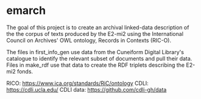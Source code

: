 # emarch
The goal of this project is to create an archival linked-data description of the the corpus of texts produced by the E2-mi2 using the International Council on Archives' OWL ontology, Records in Contexts (RIC-O).

The files in first_info_gen use data from the Cuneiform Digital Library's catalogue to identify the relevant subset of documents and pull their data. Files in make_rdf use that data to create the RDF triplets describing the E2-mi2 fonds.

RICO: https://www.ica.org/standards/RiC/ontology
CDLI: https://cdli.ucla.edu/
CDLI data: https://github.com/cdli-gh/data